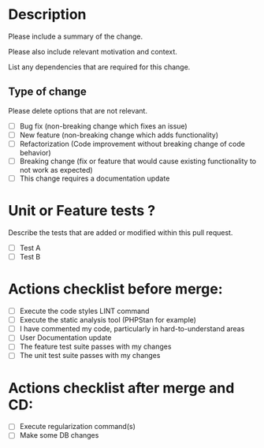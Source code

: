# Description

Please include a summary of the change. 

Please also include relevant motivation and context. 

List any dependencies that are required for this change.

## Type of change

Please delete options that are not relevant.

- [ ] Bug fix (non-breaking change which fixes an issue)
- [ ] New feature (non-breaking change which adds functionality)
- [ ] Refactorization (Code improvement without breaking change of code behavior)
- [ ] Breaking change (fix or feature that would cause existing functionality to not work as expected)
- [ ] This change requires a documentation update

# Unit or Feature tests ?

Describe the tests that are added or modified within this pull request.

- [ ] Test A
- [ ] Test B

# Actions checklist before merge:

- [ ] Execute the code styles LINT command
- [ ] Execute the static analysis tool (PHPStan for example)
- [ ] I have commented my code, particularly in hard-to-understand areas
- [ ] User Documentation update
- [ ] The feature test suite passes with my changes
- [ ] The unit test suite passes with my changes

# Actions checklist after merge and CD:

- [ ] Execute regularization command(s)
- [ ] Make some DB changes
